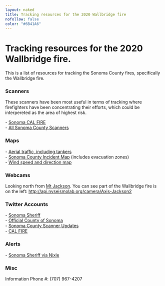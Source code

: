 ```yaml
---
layout: naked
title: Tracking resources for the 2020 Wallbridge fire
nofollow: false
color: "#6B41A6"
---
```


<h1>Tracking resources for the 2020 Wallbridge fire.</h1>
<p>This is a list of resources for tracking the Sonoma County fires, specifically the Wallbridge fire.
<section>
  <h3>Scanners</h3>
  <p>
    These scanners have been most useful in terms of tracking where firefighters have been concentrating their efforts, which could be interpereted as the area of highest risk.
  </p>
  <p>
    - <a href="https://m.broadcastify.com/listen/feed/31847" target="_blank">
      Sonoma CAL FIRE
    </a><br />
    - <a href='https://m.broadcastify.com/listen/ctid/231' target='_blank'>All Sonoma County Scanners</a>
  </p>
</section>
<section>
  <h3>Maps</h3>
  <p>
    - <a href="https://www.flightradar24.com/N470DF/2542f4bc">Aerial traffic, including tankers</a><br />
    - <a href="https://experience.arcgis.com/experience/8ca8296b14384a468c72e63fd6de766a" target="_blank">Sonoma County Incident Map</a> (includes evacuation zones)<br />
    - <a href="https://www.windy.com/?38.537,-122.916,12" target="_blank">Wind speed and direction map</a><br />
  </p>
</section>
<section>
  <h3>Webcams</h3>
  <p>
    Looking north from <a href="https://www.google.com/maps/place/Mt+Jackson,+CA+95448/@38.5132443,-122.9137711,15z/data=!3m1!4b1!4m5!3m4!1s0x808422b6858cc9e5:0x474c9e19c3c8c242!8m2!3d38.5132468!4d-122.9049969!5m1!1e4" target='_blank'>Mt Jackson</a>. You can see part of the Wallbridge fire is on the left:
    <a href='http://api.nvseismolab.org/camera/Axis-Jackson2' target="_blank">http://api.nvseismolab.org/camera/Axis-Jackson2</a>
  </p>
</section>
<section>
  <h3>Twitter Accounts</h3>
  <p>
    - <a href="https://twitter.com/sonomasheriff" target="_blank">Sonoma Sheriff</a><br />
    - <a href="https://twitter.com/CountyofSonoma" target="_blank">Official County of Sonoma</a><br />
    - <a href="https://twitter.com/SonomaScanner" target="_blank">Sonoma County Scanner Updates</a><br />
    - <a href="https://twitter.com/CAL_FIRE" target="_blank">CAL FIRE</a>
  </p>
</section>
<section>
  <h3>Alerts</h3>
  <p>
    - <a href="https://nixle.us/sonoma-county-sheriffs-office/" target="_blank">Sonoma Sheriff via Nixle</a>
  </p>
</section>
<section>
  <h3>Misc</h3>
  <p>Information Phone #: (707) 967-4207</p>
</section>
